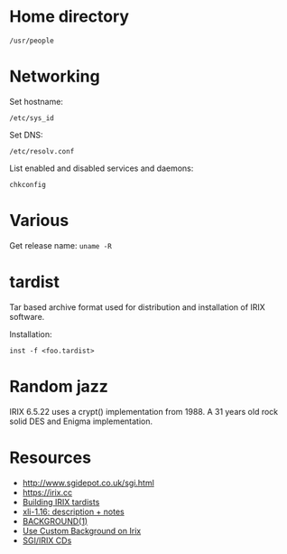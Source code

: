 # Home directory
`/usr/people`

# Networking
Set hostname:

`/etc/sys_id`

Set DNS:

`/etc/resolv.conf`

List enabled and disabled services and daemons:

`chkconfig`

# Various
Get release name: `uname -R`

# tardist
Tar based archive format used for distribution and installation of
IRIX software.

Installation:
```
inst -f <foo.tardist>
``` 
# Random jazz
IRIX 6.5.22 uses a crypt() implementation from 1988. A 31 years old
rock solid DES and Enigma implementation.

# Resources
* http://www.sgidepot.co.uk/sgi.html
* https://irix.cc
* [Building IRIX tardists](https://vanalboom.org/node/7)
* [xli-1.16: description + notes](https://web.archive.org/web/20100120130550/http://freeware.sgi.com/Installable/xli-1.16-sgipl1.html)
* [BACKGROUND(1)](http://nixdoc.net/man-pages/IRIX/man1/background.1.html)
* [Use Custom Background on Irix](https://wiki.preterhuman.net/Use_Custom_Background_on_Irix)
* [SGI/IRIX CDs](https://jrra.zone/sgi/)
